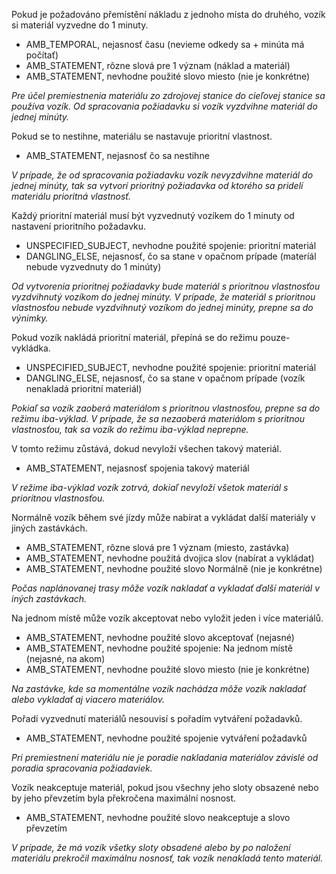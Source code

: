 Pokud je požadováno přemístění nákladu z jednoho místa do druhého, vozík si materiál vyzvedne do 1 minuty.
  - AMB_TEMPORAL, nejasnosť času (nevieme odkedy sa + minúta má počítať)
  - AMB_STATEMENT, rôzne slová pre 1 význam (náklad a materiál)
  - AMB_STATEMENT, nevhodne použité slovo miesto (nie je konkrétne)

*Pre účel premiestnenia materiálu zo zdrojovej stanice do cieľovej stanice sa používa vozík. Od spracovania požiadavku si vozík vyzdvihne materiál do  jednej minúty.*

Pokud se to nestihne, materiálu se nastavuje prioritní vlastnost.
  -	AMB_STATEMENT, nejasnosť čo sa nestihne

*V prípade, že od spracovania požiadavku vozík nevyzdvihne materiál do jednej minúty, tak sa vytvorí prioritný požiadavka od ktorého sa pridelí materiálu prioritná vlastnosť.*

Každý prioritní materiál musí být vyzvednutý vozíkem do 1 minuty od nastavení prioritního požadavku.
  -	UNSPECIFIED_SUBJECT, nevhodne použité spojenie: prioritní materiál
  -	DANGLING_ELSE, nejasnosť, čo sa stane v opačnom prípade (materíál nebude vyzvednuty do 1 minúty)

*Od vytvorenia prioritnej požiadavky bude materiál s prioritnou vlastnosťou vyzdvihnutý vozíkom do jednej minúty. V prípade, že materiál s prioritnou vlastnosťou nebude vyzdvihnutý vozíkom do jednej minúty, prepne sa do výnimky.*

Pokud vozík nakládá prioritní materiál, přepíná se do režimu pouze-vykládka.
  -	UNSPECIFIED_SUBJECT, nevhodne použité spojenie: prioritní materiál
  -	DANGLING_ELSE, nejasnosť, čo sa stane v opačnom prípade (vozík nenakladá prioritní materiál)

*Pokiaľ sa vozík zaoberá materiálom s prioritnou vlastnosťou, prepne sa do režimu iba-výklad. V prípade, že sa nezaoberá materiálom s prioritnou vlastnosťou, tak sa vozík do režimu iba-výklad neprepne.*

V tomto režimu zůstává, dokud nevyloží všechen takový materiál.
  -	AMB_STATEMENT, nejasnosť spojenia takový materiál

*V režime iba-výklad vozík zotrvá, dokiaľ nevyloží všetok materiál s prioritnou vlastnosťou.*

Normálně vozík během své jízdy může nabírat a vykládat další materiály v jiných zastávkách. 
  -	AMB_STATEMENT, rôzne slová pre 1 význam (miesto, zastávka)
  -	AMB_STATEMENT, nevhodne použitá dvojica slov (nabírat a vykládat)
  -	AMB_STATEMENT, nevhodne použité slovo Normálně (nie je konkrétne)

*Počas naplánovanej trasy môže vozík nakladať a vykladať ďalší materiál v iných zastávkach.*

Na jednom místě může vozík akceptovat nebo vyložit jeden i více materiálů.
  -	AMB_STATEMENT, nevhodne použité slovo akceptovať (nejasné)
  -	AMB_STATEMENT, nevhodne použité spojenie: Na jednom místě (nejasné, na akom)
  -	AMB_STATEMENT, nevhodne použité slovo miesto (nie je konkrétne)

*Na zastávke, kde sa momentálne vozík nachádza môže vozík nakladať alebo vykladať aj viacero materiálov.*

Pořadí vyzvednutí materiálů nesouvisí s pořadím vytváření požadavků.
  -	AMB_STATEMENT, nevhodne použité spojenie vytváření požadavků

*Pri premiestnení materiálu nie je poradie nakladania materiálov závislé od poradia spracovania požiadaviek.*

Vozík neakceptuje materiál, pokud jsou všechny jeho sloty obsazené nebo by jeho převzetím byla překročena maximální nosnost.
  -	AMB_STATEMENT, nevhodne použité slovo neakceptuje a slovo převzetím

*V prípade, že má vozík všetky sloty obsadené alebo by po naložení materiálu prekročil maximálnu nosnosť, tak vozík nenakladá tento materiál.*
